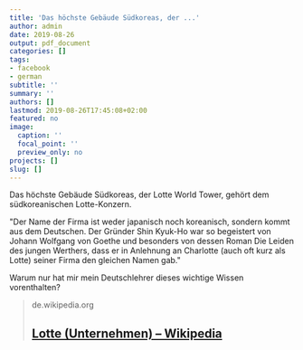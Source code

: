 ```yaml
---
title: 'Das höchste Gebäude Südkoreas, der ...'
author: admin
date: 2019-08-26
output: pdf_document
categories: []
tags:
- facebook
- german
subtitle: ''
summary: ''
authors: []
lastmod: 2019-08-26T17:45:08+02:00
featured: no
image:
  caption: ''
  focal_point: ''
  preview_only: no
projects: []
slug: []
---
```

Das höchste Gebäude Südkoreas, der Lotte World Tower, gehört dem südkoreanischen Lotte-Konzern. 

"Der Name der Firma ist weder japanisch noch koreanisch, sondern kommt aus dem Deutschen. Der Gründer Shin Kyuk-Ho war so begeistert von Johann Wolfgang von Goethe und besonders von dessen Roman Die Leiden des jungen Werthers, dass er in Anlehnung an Charlotte (auch oft kurz als Lotte) seiner Firma den gleichen Namen gab."

Warum nur hat mir mein Deutschlehrer dieses wichtige Wissen vorenthalten?
> de.wikipedia.org
> ## [Lotte (Unternehmen) – Wikipedia](https://de.wikipedia.org/wiki/Lotte_(Unternehmen)#Name)
>
>



